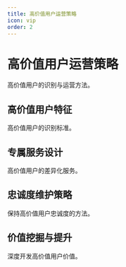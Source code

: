 ```yaml
---
title: 高价值用户运营策略
icon: vip
order: 2
---
```


# 高价值用户运营策略

高价值用户的识别与运营方法。

## 高价值用户特征

高价值用户的识别标准。

## 专属服务设计

高价值用户的差异化服务。

## 忠诚度维护策略

保持高价值用户忠诚度的方法。

## 价值挖掘与提升

深度开发高价值用户价值。

